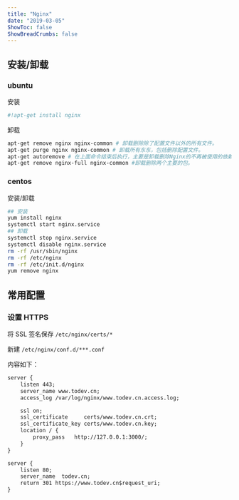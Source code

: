```yaml
---
title: "Nginx"
date: "2019-03-05"
ShowToc: false
ShowBreadCrumbs: false
---
```


## 安装/卸载

### ubuntu

安装

```bash
#!apt-get install nginx
```

卸载

```bash
apt-get remove nginx nginx-common # 卸载删除除了配置文件以外的所有文件。
apt-get purge nginx nginx-common # 卸载所有东东，包括删除配置文件。
apt-get autoremove # 在上面命令结束后执行，主要是卸载删除Nginx的不再被使用的依赖包。
apt-get remove nginx-full nginx-common #卸载删除两个主要的包。
```

### centos

安装/卸载

```bash
## 安装
yum install nginx
systemctl start nginx.service
## 卸载
systemctl stop nginx.service
systemctl disable nginx.service
rm -rf /usr/sbin/nginx
rm -rf /etc/nginx
rm -rf /etc/init.d/nginx
yum remove nginx
```

## 常用配置

### 设置 HTTPS

将 SSL 签名保存 `/etc/nginx/certs/*`

新建 `/etc/nginx/conf.d/***.conf`

内容如下：

```xml
server {
    listen 443;
    server_name www.todev.cn;
    access_log /var/log/nginx/www.todev.cn.access.log;

    ssl on;
    ssl_certificate     certs/www.todev.cn.crt;
    ssl_certificate_key certs/www.todev.cn.key;
    location / {
        proxy_pass   http://127.0.0.1:3000/;
    }
}

server {
    listen 80;
    server_name  todev.cn;
    return 301 https://www.todev.cn$request_uri;
}
```
